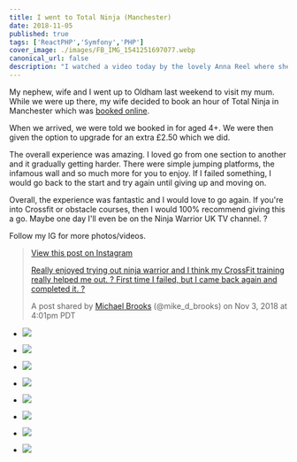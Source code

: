 ```yaml
---
title: I went to Total Ninja (Manchester)
date: 2018-11-05
published: true
tags: ['ReactPHP','Symfony','PHP']
cover_image: ./images/FB_IMG_1541251697077.webp
canonical_url: false
description: "I watched a video today by the lovely Anna Reel where she says \"In spite of fear, do it anyway\". This pretty much goes along with what I've read. A book called Feel the Fear and do it anyway explains it in much better detail. However, the basics of it are, if you fear something, you should do it anyway. Usually the best outcomes in life are because you faced fear head on."
---
```


My nephew, wife and I went up to Oldham last weekend to visit my mum. While we were up there, my wife decided to book an hour of Total Ninja in Manchester which was [booked online](http://www.totalninja.co.uk/).

When we arrived, we were told we booked in for aged 4+. We were then given the option to upgrade for an extra £2.50 which we did.

The overall experience was amazing. I loved go from one section to another and it gradually getting harder. There were simple jumping platforms, the infamous wall and so much more for you to enjoy. If I failed something, I would go back to the start and try again until giving up and moving on.

Overall, the experience was fantastic and I would love to go again. If you're into Crossfit or obstacle courses, then I would 100% recommend giving this a go. Maybe one day I'll even be on the Ninja Warrior UK TV channel. ?

Follow my IG for more photos/videos.

> [View this post on Instagram](https://www.instagram.com/p/BpvGI-mDxXc/?utm_source=ig_embed&utm_medium=loading)
> 
> [Really enjoyed trying out ninja warrior and I think my CrossFit training really helped me out. ? First time I failed, but I came back again and completed it. ?](https://www.instagram.com/p/BpvGI-mDxXc/?utm_source=ig_embed&utm_medium=loading)
> 
> A post shared by [Michael Brooks](https://www.instagram.com/mike_d_brooks/?utm_source=ig_embed&utm_medium=loading) (@mike_d_brooks) on Nov 3, 2018 at 4:01pm PDT

- ![](./images/FB_IMG_1541251697077.webp)
    
- ![](./images/FB_IMG_1541251703045.webp)
    
- ![](./images/IMG_20181103_104028.webp)
    
- ![](./images/IMG_20181103_104042.webp)
    
- ![](./images/IMG_20181103_104129.webp)
    
- ![](./images/IMG_20181103_104200.webp)
    
- ![](./images/MVIMG_20181103_103826.webp)
    
- ![](./images/MVIMG_20181103_104058.webp)
